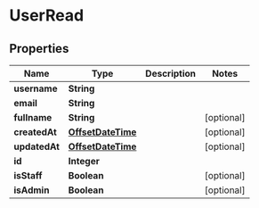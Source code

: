 # UserRead

## Properties
Name | Type | Description | Notes
------------ | ------------- | ------------- | -------------
**username** | **String** |  | 
**email** | **String** |  | 
**fullname** | **String** |  |  [optional]
**createdAt** | [**OffsetDateTime**](OffsetDateTime.md) |  |  [optional]
**updatedAt** | [**OffsetDateTime**](OffsetDateTime.md) |  |  [optional]
**id** | **Integer** |  | 
**isStaff** | **Boolean** |  |  [optional]
**isAdmin** | **Boolean** |  |  [optional]
